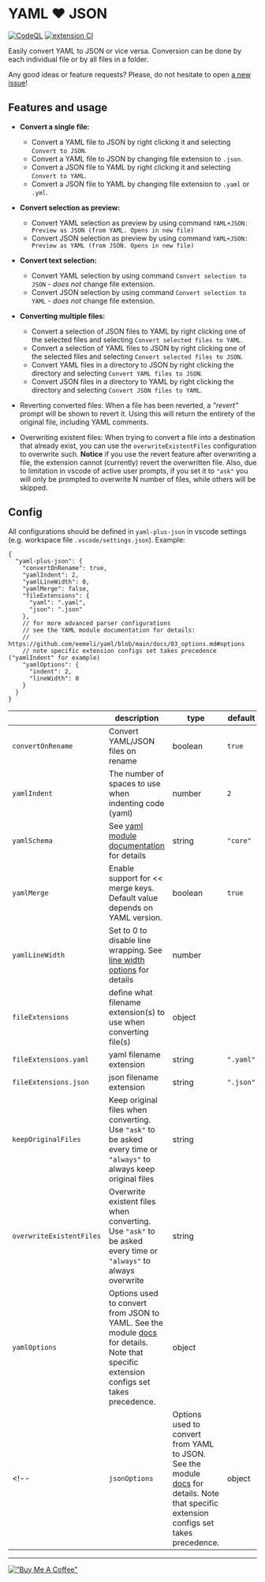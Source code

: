 # YAML :heart: JSON

[![CodeQL](https://github.com/hilleer/vscode-yaml-plus-json/actions/workflows/github-code-scanning/codeql/badge.svg)](https://github.com/hilleer/vscode-yaml-plus-json/actions/workflows/github-code-scanning/codeql)
[![extension CI](https://github.com/hilleer/vscode-yaml-plus-json/actions/workflows/ci.yaml/badge.svg?branch=main)](https://github.com/hilleer/vscode-yaml-plus-json/actions/workflows/ci.yaml)

Easily convert YAML to JSON or vice versa. Conversion can be done by each individual file or by all files in a folder.

Any good ideas or feature requests? Please, do not hesitate to open [a new issue](https://github.com/hilleer/vscode-yaml-plus-json/issues/new)!

## Features and usage

* **Convert a single file:**
  * Convert a YAML file to JSON by right clicking it and selecting `Convert to JSON`.
  * Convert a YAML file to JSON by changing file extension to `.json`.
  * Convert a JSON file to YAML by right clicking it and selecting `Convert to YAML`.
  * Convert a JSON file to YAML by changing file extension to `.yaml` or `.yml`.
* **Convert selection as preview:**
  * Convert YAML selection as preview by using command `YAML+JSON: Preview as JSON (from YAML. Opens in new file)`
  * Convert JSON selection as preview by using command `YAML+JSON: Preview as YAML (from JSON. Opens in new file)`
* **Convert text selection:**
  * Convert YAML selection by using command `Convert selection to JSON` - _does not_ change file extension.
  * Convert JSON selection by using command `Convert selection to YAML` - _does not_ change file extension.
* **Converting multiple files:**
  * Convert a selection of JSON files to YAML by right clicking one of the selected files and selecting `Convert selected files to YAML`.
  * Convert a selection of YAML files to JSON by right clicking one of the selected files and selecting `Convert selected files to JSON`.
  * Convert YAML files in a directory to JSON by right clicking the directory and selecting `Convert YAML files to JSON`.
  * Convert JSON files in a directory to YAML by right clicking the directory and selecting `Convert JSON files to YAML`.

* Reverting converted files: When a file has been reverted, a _"revert"_ prompt will be shown to revert it. Using this will return the entirety of the original file, including YAML comments.
* Overwriting existent files: When trying to convert a file into a destination that already exist, you can use the `overwriteExistentFiles` configuration to overwrite such. **Notice** if you use the revert feature after overwriting a file, the extension cannot (currently) revert the overwritten file. Also, due to limitation in vscode of active user prompts, if you set it to `"ask"` you will only be prompted to overwrite N number of files, while others will be skipped.

## Config

All configurations should be defined in `yaml-plus-json` in vscode settings (e.g. workspace file `.vscode/settings.json`). Example:

```jsonc
{
  "yaml-plus-json": {
    "convertOnRename": true,
    "yamlIndent": 2,
    "yamlLineWidth": 0,
    "yamlMerge": false,
    "fileExtensions": {
      "yaml": ".yaml",
      "json": ".json"
    },
    // for more advanced parser configurations
    // see the YAML module documentation for details:
    // https://github.com/eemeli/yaml/blob/main/docs/03_options.md#options
    // note specific extension configs set takes precedence ("yamlIndent" for example)
    "yamlOptions": {
      "indent": 2,
      "lineWidth": 0
    }
  }
}
```

<!-- use table generator to parse and update: https://www.tablesgenerator.com/markdown_tables --> 

|  | description | type | default | example |
|---|---|---|---|---|
| `convertOnRename` | Convert YAML/JSON files on rename | boolean | `true` | `false` |
| `yamlIndent` | The number of spaces to use when indenting code (yaml) | number | `2` | `4` |
| `yamlSchema` | See [yaml module documentation](https://github.com/eemeli/yaml/blob/master/docs/03_options.md#schema-options) for details | string | `"core"` | `"json"` |
|   `yamlMerge` | Enable support for << merge keys. Default value depends on YAML version. | boolean |   `true` |    `false` |
| `yamlLineWidth` | Set to 0 to disable line wrapping. See [line width options](https://github.com/eemeli/yaml/blob/main/docs/03_options.md#tostring-options) for details | number |  | `100` |
| `fileExtensions` | define what filename extension(s) to use when converting file(s) | object |  |  |
| `fileExtensions.yaml` | yaml filename extension | string | `".yaml"` | `".yml"` |
| `fileExtensions.json` | json filename extension | string | `".json"` | `".json"` |
| `keepOriginalFiles` | Keep original files when converting. Use `"ask"` to be asked every time or `"always"` to always keep original files | string |  | `"always"` |
| `overwriteExistentFiles` | Overwrite existent files when converting. Use `"ask"` to be asked every time or `"always"` to always overwrite | string |  | `"always"` |
|   `yamlOptions` | Options used to convert from JSON to YAML. See the module [docs](https://github.com/eemeli/yaml/blob/main/docs/03_options.md) for details. Note that specific extension configs set takes precedence. | object |  |  |
<!-- |   `jsonOptions` | Options used to convert from YAML to JSON. See the module [docs](https://github.com/eemeli/yaml/blob/main/docs/03_options.md) for details. Note that specific extension configs set takes precedence. | object |  |  | -->

---

[!["Buy Me A Coffee"](https://www.buymeacoffee.com/assets/img/custom_images/orange_img.png)](https://www.buymeacoffee.com/hilleer)
